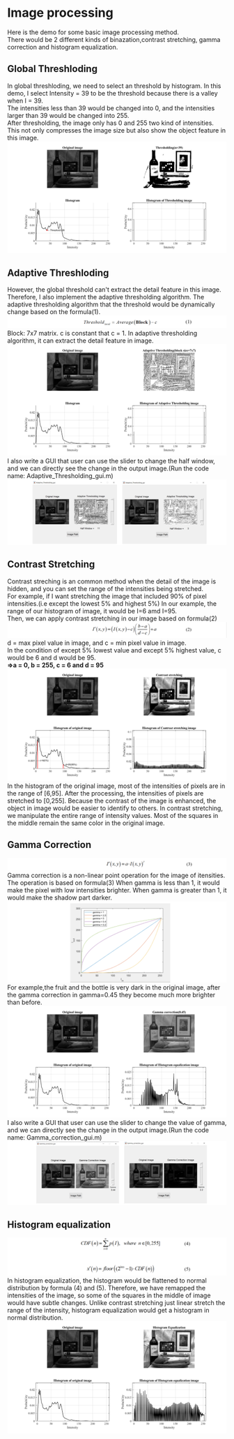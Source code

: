 # Image processing 
Here is the demo for some basic image processing method.   
There would be 2 different kinds of binazation,contrast stretching, gamma correction and histogram equalization.   

## Global Threshloding
In global threshloding, we need to select an threshold by histogram. In this demo, I select Intensity = 39 to be the threshold because there is a valley when I = 39.    
The intensities less than 39 would be changed into 0, and the intensities larger than 39 would be changed into 255.    
After thresholding, the image only has 0 and 255 two kind of intensities. This not only compresses the image size but also show the object feature in this image.
![img1.png](https://github.com/Hsu-Li-Yang/Computer-Vision-ECE-415-/blob/main/Contrast%20stretching/img/img1.png)
## Adaptive Threshloding
However, the global threshold can't extract the detail feature in this image.    
Therefore, I also implement the adaptive thresholding algorithm. The adaptive thresholding algorithm that the threshold would be dynamically change based on the formula(1).
![f1.png](https://github.com/Hsu-Li-Yang/Computer-Vision-ECE-415-/blob/main/Contrast%20stretching/img/f1.png)
Block: 7x7 matrix. c is constant that c = 1. In adaptive thresholding algorithm, it can extract the detail feature in image.
![img2.png](https://github.com/Hsu-Li-Yang/Computer-Vision-ECE-415-/blob/main/Contrast%20stretching/img/img2.png)
I also write a GUI that user can use the slider to change the half window, and we can directly see the change in the output image.(Run the code name: Adaptive_Thresholding_gui.m)
![img8.png](https://github.com/Hsu-Li-Yang/Computer-Vision-ECE-415-/blob/main/Contrast%20stretching/img/img8.png)

## Contrast Stretching
Contrast streching is an common method when the detail of the image is hidden, and you can set the range of the intensities being stretched.   
For example, if I want stretching the image that included 90% of pixel intensities.(i.e except the lowest 5% and highest 5%)
In our example, the range of our histogram of image, it would be I=6 amd I=95.   
Then, we can apply contrast stretching in our image based on formula(2)
![f2.png](https://github.com/Hsu-Li-Yang/Computer-Vision-ECE-415-/blob/main/Contrast%20stretching/img/f2.png) 
d = max pixel value in image, and c = min pixel value in image.   
In the condition of except 5% lowest value and except 5% highest value, c would be 6 and d would be 95.    
**=>a = 0, b = 255, c = 6 and d = 95**
![img3.png](https://github.com/Hsu-Li-Yang/Computer-Vision-ECE-415-/blob/main/Contrast%20stretching/img/img3.png)
In the histogram of the original image, most of the intensities of pixels are in the range of [6,95]. After the processing, the intensities of pixels are stretched to [0,255]. Because the contrast of the image is enhanced, the object in image would be easier to identify to others. In contrast stretching, we manipulate the entire range of intensity values. Most of the squares in the middle remain the same color in the original image.
 
## Gamma Correction
![f3.png](https://github.com/Hsu-Li-Yang/Computer-Vision-ECE-415-/blob/main/Contrast%20stretching/img/f3.png)
Gamma correction is a non-linear point operation for the image of itensities. The operation is based on formula(3)
When gamma is less than 1, it would make the pixel with low intensities brighter. When gamma is greater than 1, it would make the shadow part darker.
![img4.png](https://github.com/Hsu-Li-Yang/Computer-Vision-ECE-415-/blob/main/Contrast%20stretching/img/img4.png)   
For example,the fruit and the bottle is very dark in the original image, after the gamma correction in gamma=0.45 they become much more brighter than before.
![img5.png](https://github.com/Hsu-Li-Yang/Computer-Vision-ECE-415-/blob/main/Contrast%20stretching/img/img5.png)
I also write a GUI that user can use the slider to change the value of gamma, and we can directly see the change in the output image.(Run the code name: Gamma_correction_gui.m)
![img6.png](https://github.com/Hsu-Li-Yang/Computer-Vision-ECE-415-/blob/main/Contrast%20stretching/img/img6.png)

## Histogram equalization
![f4.png](https://github.com/Hsu-Li-Yang/Computer-Vision-ECE-415-/blob/main/Contrast%20stretching/img/f4.png)
In histogram equalization, the histogram would be flattened to normal distribution by formula (4) and (5). Therefore, we have remapped the intensities of the image, so some of the squares in the middle of image would have subtle changes. Unlike contrast stretching just linear stretch the range of the intensity, histogram equalization would get a histogram in normal distribution.
![img7.png](https://github.com/Hsu-Li-Yang/Computer-Vision-ECE-415-/blob/main/Contrast%20stretching/img/img7.png)
